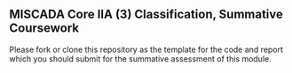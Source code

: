 ## MISCADA Core IIA (3) Classification, Summative Coursework

Please fork or clone this repository as the template for the code and report
which you should submit for the summative assessment of this module.

